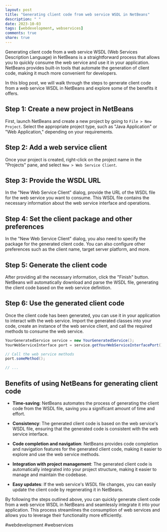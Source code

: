 ```yaml
---
layout: post
title: "Generating client code from web service WSDL in NetBeans"
description: " "
date: 2023-10-03
tags: [webdevelopment, webservices]
comments: true
share: true
---
```


Generating client code from a web service WSDL (Web Services Description Language) in NetBeans is a straightforward process that allows you to quickly consume the web service and use it in your application. NetBeans provides built-in tools that automate the generation of client code, making it much more convenient for developers.

In this blog post, we will walk through the steps to generate client code from a web service WSDL in NetBeans and explore some of the benefits it offers.

## Step 1: Create a new project in NetBeans

First, launch NetBeans and create a new project by going to `File > New Project`. Select the appropriate project type, such as "Java Application" or "Web Application," depending on your requirements. 

## Step 2: Add a web service client

Once your project is created, right-click on the project name in the "Projects" pane, and select `New > Web Service Client`. 

## Step 3: Provide the WSDL URL 

In the "New Web Service Client" dialog, provide the URL of the WSDL file for the web service you want to consume. This WSDL file contains the necessary information about the web service interface and operations. 

## Step 4: Set the client package and other preferences

In the "New Web Service Client" dialog, you also need to specify the package for the generated client code. You can also configure other preferences such as the client name, target server platform, and more. 

## Step 5: Generate the client code

After providing all the necessary information, click the "Finish" button. NetBeans will automatically download and parse the WSDL file, generating the client code based on the web service definition. 

## Step 6: Use the generated client code

Once the client code has been generated, you can use it in your application to interact with the web service. Import the generated classes into your code, create an instance of the web service client, and call the required methods to consume the web service.

```java
YourGeneratedService service = new YourGeneratedService();
YourWebServiceInterface port = service.getYourWebServiceInterfacePort();

// Call the web service methods
port.someMethod();

// ...
```

## Benefits of using NetBeans for generating client code

- **Time-saving**: NetBeans automates the process of generating the client code from the WSDL file, saving you a significant amount of time and effort.

- **Consistency**: The generated client code is based on the web service's WSDL file, ensuring that the generated code is consistent with the web service interface.

- **Code completion and navigation**: NetBeans provides code completion and navigation features for the generated client code, making it easier to explore and use the web service methods.

- **Integration with project management**: The generated client code is automatically integrated into your project structure, making it easier to manage and maintain the codebase.

- **Easy updates**: If the web service's WSDL file changes, you can easily update the client code by regenerating it in NetBeans.

By following the steps outlined above, you can quickly generate client code from a web service WSDL in NetBeans and seamlessly integrate it into your application. This process streamlines the consumption of web services and allows you to leverage their functionality more efficiently.

#webdevelopment #webservices